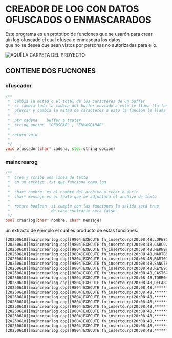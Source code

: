 # CREADOR DE LOG CON DATOS OFUSCADOS O ENMASCARADOS

Este programa es un prototipo de funciones que se usarón para crear<br>
uin log ofuscado el cual ofusca o enmascara los datos <br>
que no se desea que sean vistos por personas no autorizadas para ello.

![AQUÍ LA CARPETA DEL PROYECTO](ofuscadorYenmascarador/logofuscado)

## CONTIENE DOS FUCNONES

### ofuscador

```cpp
/**
 *  Cambia la mitad o el total de los caracteres de un buffer
 *  si cambia toda la cadena del buffer enviado a esto le llama (la función)
 *  ofuscar y cambia la mitad de caracteres a esto la función le llama enmascarar
 *  
 *  ptr cadena    buffer a tratar
 *  string opcion  "OFUSCAR" , "ENMASCARAR" 
 *  
 * return void
 * 
 */
void ofuscador(char* cadena, std::string opcion)
```

### maincrearog

```cpp
/**
 *  Crea y scribe una línea de texto
 *  en un archivo .txt que funciona como log
 * 
 *  char* nombre  es el nombre del archivo a crear o abrir 
 *  char* mensaje es el texto que se adjuntará el archivo de texto
 * 
 *  return boolean  si cumple con las funciones la salida será true
 *                  de caso contrarío sera false
 */
bool crearlog(char* nombre, char* mensaje)
```

un extracto de ejemplo el cual es producto de estas funciones:

```txt
[20250618][maincrearlog.cpp][9804]EXECUTE fn_insertcurp(20:08:48,LOPE80010*********)
[20250618][maincrearlog.cpp][9804]EXECUTE fn_insertcurp(20:08:48,GARC92031*********)
[20250618][maincrearlog.cpp][9804]EXECUTE fn_insertcurp(20:08:48,HERN99061*********)
[20250618][maincrearlog.cpp][9804]EXECUTE fn_insertcurp(20:08:48,MART85072*********)
[20250618][maincrearlog.cpp][9804]EXECUTE fn_insertcurp(20:08:48,RAMI01010*********)
[20250618][maincrearlog.cpp][9804]EXECUTE fn_insertcurp(20:08:48,SANC78022*********)
[20250618][maincrearlog.cpp][9804]EXECUTE fn_insertcurp(20:08:48,REYE95091*********)
[20250618][maincrearlog.cpp][9804]EXECUTE fn_insertcurp(20:08:48,CAST62050*********)
[20250618][maincrearlog.cpp][9804]EXECUTE fn_insertcurp(20:08:48,TORR04123*********)
[20250618][maincrearlog.cpp][9804]EXECUTE fn_insertcurp(20:08:48,DELA87111*********)
[20250618][maincrearlog.cpp][9804]EXECUTE fn_insertcurp(20:08:48,******************)
[20250618][maincrearlog.cpp][9804]EXECUTE fn_insertcurp(20:08:48,******************)
[20250618][maincrearlog.cpp][9804]EXECUTE fn_insertcurp(20:08:48,******************)
[20250618][maincrearlog.cpp][9804]EXECUTE fn_insertcurp(20:08:48,******************)
[20250618][maincrearlog.cpp][9804]EXECUTE fn_insertcurp(20:08:48,******************)
[20250618][maincrearlog.cpp][9804]EXECUTE fn_insertcurp(20:08:48,******************)
[20250618][maincrearlog.cpp][9804]EXECUTE fn_insertcurp(20:08:48,******************)
[20250618][maincrearlog.cpp][9804]EXECUTE fn_insertcurp(20:08:48,******************)
[20250618][maincrearlog.cpp][9804]EXECUTE fn_insertcurp(20:08:48,******************)
[20250618][maincrearlog.cpp][9804]EXECUTE fn_insertcurp(20:08:48,******************)
```